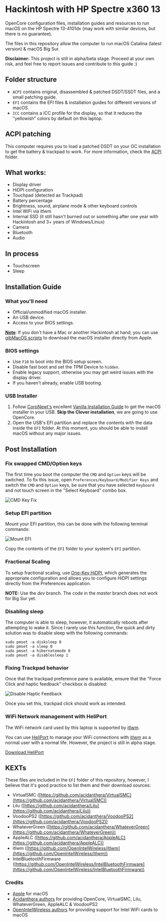 # Hackintosh with HP Spectre x360 13

OpenCore configuration files, installation guides and resources to run macOS on the HP Spectre 13-4101dx (may work with similar devices, but there is no guarantee).

The files in this repository allow the computer to run macOS Catalina (latest version) & macOS Big Sur.

**Disclaimer:** This project is still in alpha/beta stage. Proceed at your own risk, and feel free to report issues and contribute to this guide :)

## Folder structure

- `ACPI` contains original, disassembled & patched DSDT/SSDT files, and a small patching guide.
- `EFI` contains the EFI files & installation guides for different versions of macOS.
- `ICC` contains a ICC profile for the display, so that it reduces the "yellowish" colors by default on this laptop.

## ACPI patching

This computer requires you to load a patched DSDT on your OC installation to get the battery & trackpad to work. For more information, check the [ACPI](ACPI/) folder.

## What works:

- Display driver
- HiDPI configuration
- Touchpad (detected as Trackpad)
- Battery percentage
- Brightness, sound, airplane mode & other keyboard controls
- Intel WiFi via itlwm
- Internal SSD (it still hasn't burned out or something after one year with Hackintosh and 3+ years of Windows/Linux)
- Camera
- Bluetooth
- Audio

## In process

- Touchscreen
- Sleep

## Installation Guide

### What you'll need
- Official/unmodified macOS installer.
- An USB device.
- Access to your BIOS settings.

**<u>Note</u>**: If you don't have a Mac or another Hackintosh at hand, you can use [gibMacOS scripts](https://github.com/corpnewt/gibMacOS) to download the macOS installer directly from Apple.

### BIOS settings
- Use `F10` to boot into the BIOS setup screen.
- Disable fast boot and set the TPM Device to `hidden`.
- Enable legacy support, otherwise you may get weird issues with the display driver.
- If you haven't already, enable USB booting.

### USB Installer

1. Follow [CorpNewt's](https://github.com/corpnewt) excellent [Vanilla Installation Guide](https://hackintosh.gitbook.io/-r-hackintosh-vanilla-desktop-guide/) to get the macOS installer in your USB. **Skip the Clover installation**, we are going to use OpenCore.
2. Open the USB's EFI partition and replace the contents with the data inside the `EFI` folder. At this moment, you should be able to install macOS without any major issues. 

## Post Installation

### Fix swapped CMD/Option keys

The first time you boot the computer the `CMD` and `Option` keys will be switched. To fix this issue, open `Preferences/Keyboard/Modifier Keys` and switch the `CMD` and `Option` keys, be sure that you have selected `Keyboard` and not touch screen in the "Select Keyboard" combo box.

![CMD Key Fix](Screenshots/CmdKeyFix.png)

### Setup EFI partition

Mount your EFI partition, this can be done with the following terminal commands:

![Mount EFI](Screenshots/MountEFI.png)

Copy the contents of the `EFI` folder to your system's `EFI` partition. 

### Fractional Scaling

To setup fractional scaling, use [One-Key HiDPI](https://github.com/xzhih/one-key-hidpi), which generates the appropriate configuration and allows you to configure HiDPI settings directly from the Preferences application.

**NOTE:** Use the *dev* branch. The code in the *master* branch does not work for Big Sur yet.

### Disabling sleep

The computer is able to sleep, however, it automatically reboots after attempting to wake it. Since I rarely use this function, the quick and dirty solution was to disable sleep with the following commands:

    sudo pmset -a disksleep 0
    sudo pmset -a sleep 0
    sudo pmset -a hibernatemode 0
    sudo pmset -a disablesleep 1
    
### Fixing Trackpad behavior

Once that the trackpad preference pane is available, ensure that the "Force Click and haptic feedback" checkbox is disabled:

![Disable Haptic Feedback](Screenshots/DisableHapticFeedback.png)

Once you set this, trackpad click should work as intended.
      
### WiFi Network management with HeliPort

The WiFi network card used by this laptop is supported by [itlwm](https://github.com/OpenIntelWireless/itlwm). 

You can use [HeliPort](https://github.com/OpenIntelWireless/HeliPort) to manage your WiFi connections with [itlwm](https://github.com/OpenIntelWireless/itlwm) as a normal user with a normal life. However, the project is still in alpha stage.

[Download HeliPort](https://github.com/OpenIntelWireless/HeliPort/releases)

## KEXTs

These files are included in the `EFI` folder of this repository, however, I believe that it's good practice to list them and their download sources:

- VirtualSMC ([https://github.com/acidanthera/VirtualSMC](https://github.com/acidanthera/VirtualSMC))
- Lilu ([https://github.com/acidanthera/Lilu](https://github.com/acidanthera/Lilu))
- VoodooPS2 ([https://github.com/acidanthera/VoodooPS2](https://github.com/acidanthera/VoodooPS2))
- WhateverGreen ([https://github.com/acidanthera/WhateverGreen](https://github.com/acidanthera/WhateverGreen))
- AppleALC ([https://github.com/acidanthera/AppleALC](https://github.com/acidanthera/AppleALC))
- itlwm ([https://github.com/OpenIntelWireless/itlwm](https://github.com/OpenIntelWireless/itlwm))
- IntelBluetoothFirmware ([https://github.com/OpenIntelWireless/IntelBluetoothFirmware](https://github.com/OpenIntelWireless/IntelBluetoothFirmware))

### Credits

- [Apple](https://www.apple.com) for macOS  
- [Acidanthera authors](https://github.com/acidanthera) for providing OpenCore, VirtualSMC, Lilu, WhateverGreen, AppleALC & VoodooPS2
- [OpenIntelWireless authors](https://github.com/OpenIntelWireless) for providing support for Intel WiFi cards to macOS





